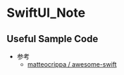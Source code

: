 # SwiftUI_Note

## Useful Sample Code
   * 参考
      + [matteocrippa
/
awesome-swift](https://github.com/matteocrippa/awesome-swift)<br>
